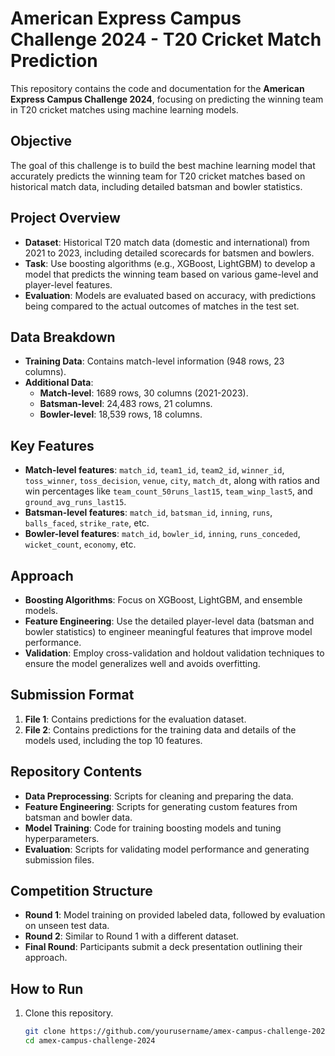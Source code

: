 # American Express Campus Challenge 2024 - T20 Cricket Match Prediction

This repository contains the code and documentation for the **American Express Campus Challenge 2024**, focusing on predicting the winning team in T20 cricket matches using machine learning models.

## Objective

The goal of this challenge is to build the best machine learning model that accurately predicts the winning team for T20 cricket matches based on historical match data, including detailed batsman and bowler statistics.

## Project Overview

- **Dataset**: Historical T20 match data (domestic and international) from 2021 to 2023, including detailed scorecards for batsmen and bowlers.
- **Task**: Use boosting algorithms (e.g., XGBoost, LightGBM) to develop a model that predicts the winning team based on various game-level and player-level features.
- **Evaluation**: Models are evaluated based on accuracy, with predictions being compared to the actual outcomes of matches in the test set.

## Data Breakdown

- **Training Data**: Contains match-level information (948 rows, 23 columns).
- **Additional Data**:
  - **Match-level**: 1689 rows, 30 columns (2021-2023).
  - **Batsman-level**: 24,483 rows, 21 columns.
  - **Bowler-level**: 18,539 rows, 18 columns.

## Key Features

- **Match-level features**: `match_id`, `team1_id`, `team2_id`, `winner_id`, `toss_winner`, `toss_decision`, `venue`, `city`, `match_dt`, along with ratios and win percentages like `team_count_50runs_last15`, `team_winp_last5`, and `ground_avg_runs_last15`.
- **Batsman-level features**: `match_id`, `batsman_id`, `inning`, `runs`, `balls_faced`, `strike_rate`, etc.
- **Bowler-level features**: `match_id`, `bowler_id`, `inning`, `runs_conceded`, `wicket_count`, `economy`, etc.

## Approach

- **Boosting Algorithms**: Focus on XGBoost, LightGBM, and ensemble models.
- **Feature Engineering**: Use the detailed player-level data (batsman and bowler statistics) to engineer meaningful features that improve model performance.
- **Validation**: Employ cross-validation and holdout validation techniques to ensure the model generalizes well and avoids overfitting.

## Submission Format

1. **File 1**: Contains predictions for the evaluation dataset.
2. **File 2**: Contains predictions for the training data and details of the models used, including the top 10 features.

## Repository Contents

- **Data Preprocessing**: Scripts for cleaning and preparing the data.
- **Feature Engineering**: Scripts for generating custom features from batsman and bowler data.
- **Model Training**: Code for training boosting models and tuning hyperparameters.
- **Evaluation**: Scripts for validating model performance and generating submission files.

## Competition Structure

- **Round 1**: Model training on provided labeled data, followed by evaluation on unseen test data.
- **Round 2**: Similar to Round 1 with a different dataset.
- **Final Round**: Participants submit a deck presentation outlining their approach.

## How to Run

1. Clone this repository.
   ```bash
   git clone https://github.com/yourusername/amex-campus-challenge-2024.git
   cd amex-campus-challenge-2024
